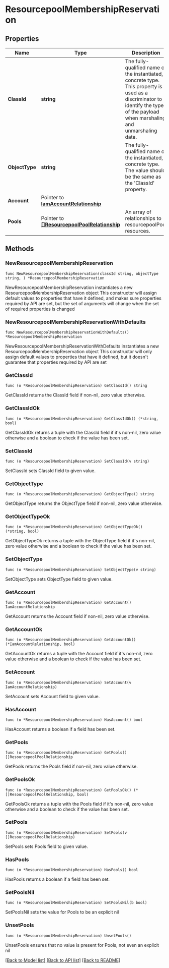 # ResourcepoolMembershipReservation

## Properties

Name | Type | Description | Notes
------------ | ------------- | ------------- | -------------
**ClassId** | **string** | The fully-qualified name of the instantiated, concrete type. This property is used as a discriminator to identify the type of the payload when marshaling and unmarshaling data. | [default to "resourcepool.MembershipReservation"]
**ObjectType** | **string** | The fully-qualified name of the instantiated, concrete type. The value should be the same as the &#39;ClassId&#39; property. | [default to "resourcepool.MembershipReservation"]
**Account** | Pointer to [**IamAccountRelationship**](IamAccountRelationship.md) |  | [optional] 
**Pools** | Pointer to [**[]ResourcepoolPoolRelationship**](ResourcepoolPoolRelationship.md) | An array of relationships to resourcepoolPool resources. | [optional] 

## Methods

### NewResourcepoolMembershipReservation

`func NewResourcepoolMembershipReservation(classId string, objectType string, ) *ResourcepoolMembershipReservation`

NewResourcepoolMembershipReservation instantiates a new ResourcepoolMembershipReservation object
This constructor will assign default values to properties that have it defined,
and makes sure properties required by API are set, but the set of arguments
will change when the set of required properties is changed

### NewResourcepoolMembershipReservationWithDefaults

`func NewResourcepoolMembershipReservationWithDefaults() *ResourcepoolMembershipReservation`

NewResourcepoolMembershipReservationWithDefaults instantiates a new ResourcepoolMembershipReservation object
This constructor will only assign default values to properties that have it defined,
but it doesn't guarantee that properties required by API are set

### GetClassId

`func (o *ResourcepoolMembershipReservation) GetClassId() string`

GetClassId returns the ClassId field if non-nil, zero value otherwise.

### GetClassIdOk

`func (o *ResourcepoolMembershipReservation) GetClassIdOk() (*string, bool)`

GetClassIdOk returns a tuple with the ClassId field if it's non-nil, zero value otherwise
and a boolean to check if the value has been set.

### SetClassId

`func (o *ResourcepoolMembershipReservation) SetClassId(v string)`

SetClassId sets ClassId field to given value.


### GetObjectType

`func (o *ResourcepoolMembershipReservation) GetObjectType() string`

GetObjectType returns the ObjectType field if non-nil, zero value otherwise.

### GetObjectTypeOk

`func (o *ResourcepoolMembershipReservation) GetObjectTypeOk() (*string, bool)`

GetObjectTypeOk returns a tuple with the ObjectType field if it's non-nil, zero value otherwise
and a boolean to check if the value has been set.

### SetObjectType

`func (o *ResourcepoolMembershipReservation) SetObjectType(v string)`

SetObjectType sets ObjectType field to given value.


### GetAccount

`func (o *ResourcepoolMembershipReservation) GetAccount() IamAccountRelationship`

GetAccount returns the Account field if non-nil, zero value otherwise.

### GetAccountOk

`func (o *ResourcepoolMembershipReservation) GetAccountOk() (*IamAccountRelationship, bool)`

GetAccountOk returns a tuple with the Account field if it's non-nil, zero value otherwise
and a boolean to check if the value has been set.

### SetAccount

`func (o *ResourcepoolMembershipReservation) SetAccount(v IamAccountRelationship)`

SetAccount sets Account field to given value.

### HasAccount

`func (o *ResourcepoolMembershipReservation) HasAccount() bool`

HasAccount returns a boolean if a field has been set.

### GetPools

`func (o *ResourcepoolMembershipReservation) GetPools() []ResourcepoolPoolRelationship`

GetPools returns the Pools field if non-nil, zero value otherwise.

### GetPoolsOk

`func (o *ResourcepoolMembershipReservation) GetPoolsOk() (*[]ResourcepoolPoolRelationship, bool)`

GetPoolsOk returns a tuple with the Pools field if it's non-nil, zero value otherwise
and a boolean to check if the value has been set.

### SetPools

`func (o *ResourcepoolMembershipReservation) SetPools(v []ResourcepoolPoolRelationship)`

SetPools sets Pools field to given value.

### HasPools

`func (o *ResourcepoolMembershipReservation) HasPools() bool`

HasPools returns a boolean if a field has been set.

### SetPoolsNil

`func (o *ResourcepoolMembershipReservation) SetPoolsNil(b bool)`

 SetPoolsNil sets the value for Pools to be an explicit nil

### UnsetPools
`func (o *ResourcepoolMembershipReservation) UnsetPools()`

UnsetPools ensures that no value is present for Pools, not even an explicit nil

[[Back to Model list]](../README.md#documentation-for-models) [[Back to API list]](../README.md#documentation-for-api-endpoints) [[Back to README]](../README.md)


